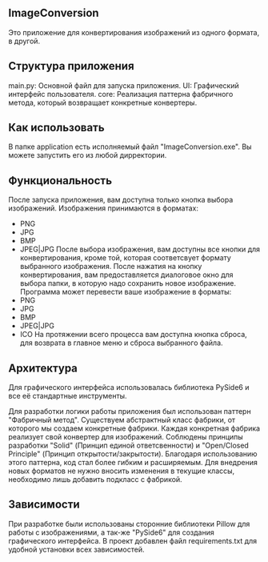 ## ImageConversion
Это приложение для конвертирования изображений из одного формата, в другой.

## Структура приложения
main.py: Основной файл для запуска приложения.
UI: Графический интерфейс пользователя.
core: Реализация паттерна фабричного метода, который возвращает конкретные конвертеры.

## Как использовать
В папке application есть исполняемый файл "ImageConversion.exe". Вы можете запустить его из любой дирректории.

## Функциональность
После запуска приложения, вам доступна только кнопка выбора изображений. Изображения принимаются в форматах:
- PNG
- JPG
- BMP
- JPEG|JPG
После выбора изображения, вам доступны все кнопки для конвертирования, кроме той, которая соответсвует формату выбранного изображения.
После нажатия на кнопку конвертирования, вам предоставляется диалоговое окно для выбора папки, в которую надо сохранить новое изображение.
Программа может перевести ваше изображение в форматы:
- PNG
- JPG
- BMP
- JPEG|JPG
- ICO
На протяжении всего процесса вам доступна кнопка сброса, для возврата в главное меню и сброса выбранного файла.

## Архитектура
Для графического интерфейса использовалась библиотека PySide6 и все её стандартные инструменты.

Для разработки логики работы приложения был использован паттерн "Фабричный метод". 
Существуем абстрактный класс фабрики, от которого мы создаем конкретные фабрики. Каждая конкретная фабрика реализует свой конвертер для изображений.
Соблюдены принципы разработки "Solid" (Принцип единой ответсвенности) и "Open/Closed Principle" (Принцип открытости/закрытости). 
Благодаря использованию этого паттерна, код стал более гибким и расширяемым. Для внедрения новых форматов не нужно вносить изменения в текущие классы, необходимо лишь добавить подкласс с фабрикой.

## Зависимости
При разработке были использованы сторонние библиотеки Pillow для работы с изображениями, а так-же "PySide6" для создания графического интерфейса.
В проект добавлен файл requirements.txt для удобной установки всех зависимостей. 

